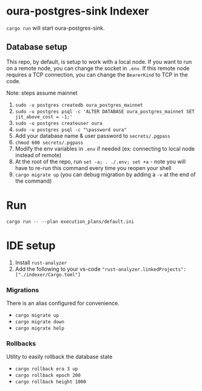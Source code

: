 # oura-postgres-sink Indexer

`cargo run` will start oura-postgres-sink.

## Database setup

This repo, by default, is setup to work with a local node. If you want to run on a remote node, you can change the socket in `.env`. If this remote node requires a TCP connection, you can change the `BearerKind` to TCP in the code.

Note: steps assume mainnet

1. `sudo -u postgres createdb oura_postgres_mainnet`
1. `sudo -u postgres psql -c 'ALTER DATABASE oura_postgres_mainnet SET jit_above_cost = -1;'`
1. `sudo -u postgres createuser oura`
1. `sudo -u postgres psql -c "\password oura"`
1. Add your database name & user password to `secrets/.pgpass`
1. `chmod 600 secrets/.pgpass`
1. Modify the env variables in `.env` if needed (ex: connecting to local node instead of remote)
1. At the root of the repo, run `set -a; . ./.env; set +a` - note you will have to re-run this command every time you reopen your shell
1. `cargo migrate up` (you can debug migration by adding a `-v` at the end of the command)

# Run

`cargo run -- --plan execution_plans/default.ini`

# IDE setup

1. Install `rust-analyzer`
1. Add the following to your vs-code `"rust-analyzer.linkedProjects": ["./indexer/Cargo.toml"]`

### Migrations

There is an alias configured for convenience.

- `cargo migrate up`
- `cargo migrate down`
- `cargo migrate help`

### Rollbacks

Utility to easily rollback the database state

- `cargo rollback era 3 up`
- `cargo rollback epoch 200`
- `cargo rollback height 1000`
